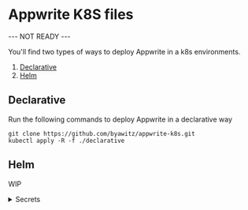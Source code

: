 # Appwrite K8S files

--- NOT READY ---

You'll find two types of ways to deploy Appwrite in a k8s environments.

1. [Declarative](./declarative)
2. [Helm](./helm)

## Declarative

Run the following commands to deploy Appwrite in a declarative way

```shell
git clone https://github.com/byawitz/appwrite-k8s.git
kubectl apply -R -f ./declarative
```

## Helm

WIP

<details>
<summary>Secrets</summary>
Remember to convert all your secrets to base64, for example

```shell
echo -n "your-secret-key" | base64 -i -
```

Or by deploying them one by one.

```shell
kubectl create secret generic appwrite-secrets --from-literal=_APP_OPENSSL_KEY_V1=your-secret-key
```

</details>